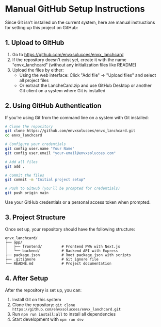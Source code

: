 # Manual GitHub Setup Instructions

Since Git isn't installed on the current system, here are manual instructions for setting up this project on GitHub:

## 1. Upload to GitHub

1. Go to https://github.com/envxsolucoes/envx_lanchcard
2. If the repository doesn't exist yet, create it with the name "envx_lanchcard" (without any initialization files like README)
3. Upload the files by either:
   - Using the web interface: Click "Add file" → "Upload files" and select all project files
   - Or extract the LancheCard.zip and use GitHub Desktop or another Git client on a system where Git is installed

## 2. Using GitHub Authentication

If you're using Git from the command line on a system with Git installed:

```bash
# Clone the repository
git clone https://github.com/envxsolucoes/envx_lanchcard.git
cd envx_lanchcard

# Configure your credentials
git config user.name "Your Name"
git config user.email "your-email@envxsolucoes.com"

# Add all files
git add .

# Commit the files
git commit -m "Initial project setup"

# Push to GitHub (you'll be prompted for credentials)
git push origin main
```

Use your GitHub credentials or a personal access token when prompted.

## 3. Project Structure

Once set up, your repository should have the following structure:

```
envx_lanchcard/
├── app/
│   ├── frontend/         # Frontend PWA with Next.js
│   └── backend/          # Backend API with Express
├── package.json          # Root package.json with scripts
├── .gitignore            # Git ignore file
└── README.md             # Project documentation
```

## 4. After Setup

After the repository is set up, you can:

1. Install Git on this system
2. Clone the repository: `git clone https://github.com/envxsolucoes/envx_lanchcard.git`
3. Run `npm run install:all` to install all dependencies
4. Start development with `npm run dev` 